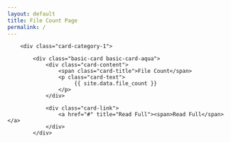 ```yaml
---
layout: default
title: File Count Page
permalink: /
---
```


        <div class="card-category-1">
            
            <div class="basic-card basic-card-aqua">
                <div class="card-content">
                    <span class="card-title">File Count</span>
                    <p class="card-text">
                         {{ site.data.file_count }}
                    </p>
                </div>

                <div class="card-link">
                    <a href="#" title="Read Full"><span>Read Full</span></a>
                </div>
            </div>



